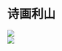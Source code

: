 ﻿# 诗画利山
![](http://oxe993ep0.bkt.clouddn.com/demo1.gif)  
![](http://oxe993ep0.bkt.clouddn.com/demo2.gif)  